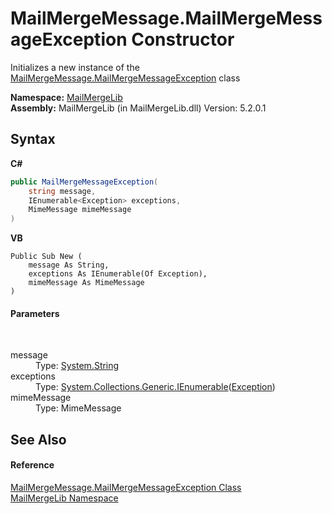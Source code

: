 # MailMergeMessage.MailMergeMessageException Constructor 
 

Initializes a new instance of the <a href="663e8647-e3d7-78f4-1f75-c91aa14a67b8">MailMergeMessage.MailMergeMessageException</a> class

**Namespace:**&nbsp;<a href="31c6ebbe-d683-7561-7308-5a5ee1f76bf5">MailMergeLib</a><br />**Assembly:**&nbsp;MailMergeLib (in MailMergeLib.dll) Version: 5.2.0.1

## Syntax

**C#**<br />
``` C#
public MailMergeMessageException(
	string message,
	IEnumerable<Exception> exceptions,
	MimeMessage mimeMessage
)
```

**VB**<br />
``` VB
Public Sub New ( 
	message As String,
	exceptions As IEnumerable(Of Exception),
	mimeMessage As MimeMessage
)
```


#### Parameters
&nbsp;<dl><dt>message</dt><dd>Type: <a href="http://msdn2.microsoft.com/en-us/library/s1wwdcbf" target="_blank">System.String</a><br /></dd><dt>exceptions</dt><dd>Type: <a href="http://msdn2.microsoft.com/en-us/library/9eekhta0" target="_blank">System.Collections.Generic.IEnumerable</a>(<a href="http://msdn2.microsoft.com/en-us/library/c18k6c59" target="_blank">Exception</a>)<br /></dd><dt>mimeMessage</dt><dd>Type: MimeMessage<br /></dd></dl>

## See Also


#### Reference
<a href="663e8647-e3d7-78f4-1f75-c91aa14a67b8">MailMergeMessage.MailMergeMessageException Class</a><br /><a href="31c6ebbe-d683-7561-7308-5a5ee1f76bf5">MailMergeLib Namespace</a><br />